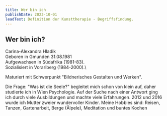 ```yaml
---
title: Wer bin ich
publishDate: 2023-10-01
leadText: Definition der Kunsttherapie - Begriffsfindung. 
---
```


## Wer bin ich?

Carina-Alexandra Hladik\
Geboren in Gmunden 31.08.1981\
Aufgewachsen in Südafrika (1981-83).\
Sozialisiert in Vorarlberg (1984-2000).\

Maturiert mit Schwerpunkt "Bildnerisches Gestalten und Werken".

Die Frage: "Was ist die Seele?" begleitet mich schon von klein auf, daher studierte ich in Wien Psychologie.  Auf der Suche nach einer Antwort ging ich durch viele Ausbildungen und machte viele Erfahrungen.
2012 und 2016 wurde ich Mutter zweier wundervoller Kinder.
Meine Hobbies sind: Reisen, Tanzen, Gartenarbeit, Berge (Älpele), Meditation und buntes Kochen
